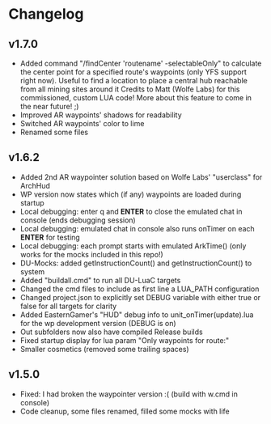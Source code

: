 # Changelog

## v1.7.0

- Added command "/findCenter 'routename' -selectableOnly" to calculate the center point for a specified route's waypoints (only YFS support right now).
Useful to find a location to place a central hub reachable from all mining sites around it
Credits to Matt (Wolfe Labs) for this commissioned, custom LUA code!
More about this feature to come in the near future! ;)
- Improved AR waypoints' shadows for readability
- Switched AR waypoints' color to lime
- Renamed some files

## v1.6.2

- Added 2nd AR waypointer solution based on Wolfe Labs' "userclass" for ArchHud
- WP version now states which (if any) waypoints are loaded during startup
- Local debugging: enter q and **ENTER** to close the emulated chat in console (ends debugging session)
- Local debugging: emulated chat in console also runs onTimer on each **ENTER** for testing
- Local debugging: each prompt starts with emulated ArkTime() (only works for the mocks included in this repo!)
- DU-Mocks: added getInstructionCount() and getInstructionCount() to system
- Added "buildall.cmd" to run all DU-LuaC targets
- Changed the cmd files to include as first line a LUA_PATH configuration
- Changed project.json to explicitly set DEBUG variable with either true or false for all targets for clarity
- Added EasternGamer's "HUD" debug info to unit_onTimer(update).lua for the wp development version (DEBUG is on)
- Out subfolders now also have compiled Release builds
- Fixed startup display for lua param "Only waypoints for route:"
- Smaller cosmetics (removed some trailing spaces)

## v1.5.0

- Fixed: I had broken the waypointer version :( (build with w.cmd in console)
- Code cleanup, some files renamed, filled some mocks with life
